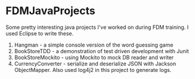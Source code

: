 # FDMJavaProjects
Some pretty interesting java projects I've worked on during FDM training. I used Eclipse to write these.
1. Hangman - a simple console version of the word guessing game
2. BookStoreTDD - a demonstration of test driven development with Junit
3. BookStoreMockito - using Mockito to mock DB reader and writer
4. CurrencyConverter - serialize and deserialize JSON with Jackson ObjectMapper. Also used log4j2 in this project to generate logs.
